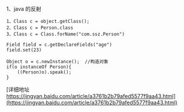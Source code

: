
1、java 的反射
```
1、Class c = object.getClass();
2、Class c = Person.class
3、Class c = Class.forName("com.ssz.Person")

Field field = c.getDeclareFields("age")
field.set(23)

Object o = c.newInstance();  //构造对象
if(o instanceOf Person){
    ((Person)o).speak();
}
```
[详细地址 https://jingyan.baidu.com/article/a3761b2b79afed5577f9aa43.html](https://jingyan.baidu.com/article/a3761b2b79afed5577f9aa43.html)